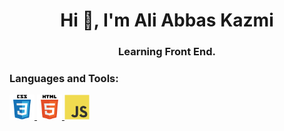 <h1 align="center">Hi 👋, I'm Ali Abbas Kazmi</h1>
<h3 align="center">Learning Front End.</h3>

<h3 align="left">Languages and Tools:</h3>
<p align="left"> <a href="https://www.w3schools.com/css/" target="_blank" rel="noreferrer"> <img src="https://raw.githubusercontent.com/devicons/devicon/master/icons/css3/css3-original-wordmark.svg" alt="css3" width="40" height="40"/> </a> <a href="https://www.w3.org/html/" target="_blank" rel="noreferrer"> <img src="https://raw.githubusercontent.com/devicons/devicon/master/icons/html5/html5-original-wordmark.svg" alt="html5" width="40" height="40"/> </a> <a href="https://www.w3schools.com/js/"><img src="https://github.com/devicons/devicon/blob/55609aa5bd817ff167afce0d965585c92040787a/icons/javascript/javascript-original.svg" alt="javascript" width="40" height="40"/></a> </p>

